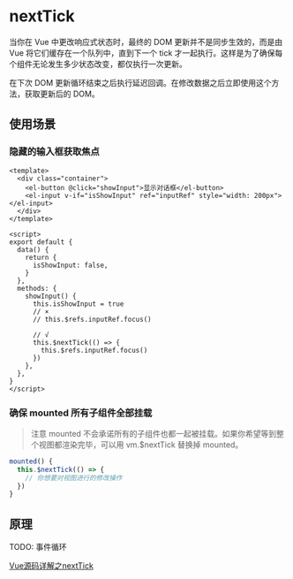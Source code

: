 # nextTick

当你在 Vue 中更改响应式状态时，最终的 DOM 更新并不是同步生效的，而是由 Vue 将它们缓存在一个队列中，直到下一个 tick 才一起执行。这样是为了确保每个组件无论发生多少状态改变，都仅执行一次更新。

在下次 DOM 更新循环结束之后执行延迟回调。在修改数据之后立即使用这个方法，获取更新后的 DOM。

## 使用场景
### 隐藏的输入框获取焦点
```vue
<template>
  <div class="container">
    <el-button @click="showInput">显示对话框</el-button>
    <el-input v-if="isShowInput" ref="inputRef" style="width: 200px"></el-input>
  </div>
</template>

<script>
export default {
  data() {
    return {
      isShowInput: false,
    }
  },
  methods: {
    showInput() {
      this.isShowInput = true
      // ×
      // this.$refs.inputRef.focus()

      // √
      this.$nextTick(() => {
        this.$refs.inputRef.focus()
      })
    },
  },
}
</script>
```
### 确保 mounted 所有子组件全部挂载
> 注意 mounted 不会承诺所有的子组件也都一起被挂载。如果你希望等到整个视图都渲染完毕，可以用 vm.$nextTick 替换掉 mounted。

```js
mounted() {
  this.$nextTick(() => {
    // 你想要对视图进行的修改操作
  })
}
```
## 原理

TODO: 事件循环

[Vue源码详解之nextTick](https://segmentfault.com/a/1190000008589736)